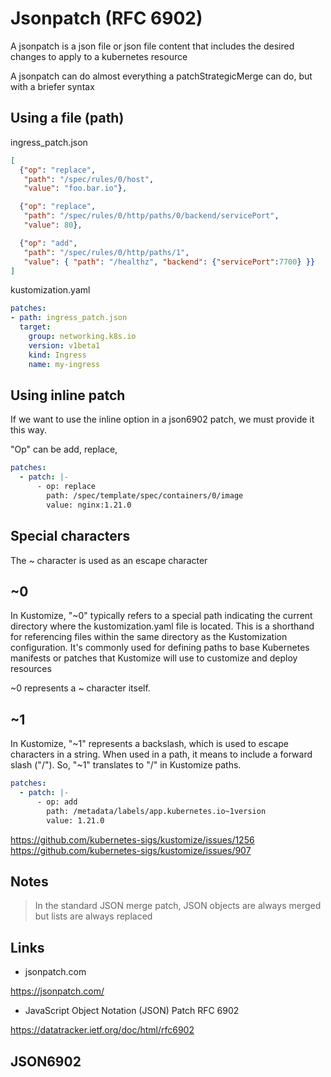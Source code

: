 # Jsonpatch (RFC 6902)

A jsonpatch is a json file or json file content that includes the desired changes to apply to a kubernetes resource

A jsonpatch can do almost everything a patchStrategicMerge can do, but with a briefer syntax

## Using a file (path)

ingress_patch.json

```json
[
  {"op": "replace",
   "path": "/spec/rules/0/host",
   "value": "foo.bar.io"},

  {"op": "replace",
   "path": "/spec/rules/0/http/paths/0/backend/servicePort",
   "value": 80},

  {"op": "add",
   "path": "/spec/rules/0/http/paths/1",
   "value": { "path": "/healthz", "backend": {"servicePort":7700} }}
]
```

kustomization.yaml

```yaml
patches:
- path: ingress_patch.json
  target:
    group: networking.k8s.io
    version: v1beta1
    kind: Ingress
    name: my-ingress
```

## Using inline patch

If we want to use the inline option in a json6902 patch, we must provide it this way.

"Op" can be add, replace,

```yaml
patches:
  - patch: |-
      - op: replace
        path: /spec/template/spec/containers/0/image
        value: nginx:1.21.0      
```

## Special characters

The ~ character is used as an escape character

## ~0

In Kustomize, "~0" typically refers to a special path indicating the current directory where the kustomization.yaml file is located. This is a shorthand for referencing files within the same directory as the Kustomization configuration. It's commonly used for defining paths to base Kubernetes manifests or patches that Kustomize will use to customize and deploy resources

~0 represents a ~ character itself.

## ~1

In Kustomize, "~1" represents a backslash, which is used to escape characters in a string. When used in a path, it means to include a forward slash ("/"). So, "~1" translates to "/" in Kustomize paths.

```yaml
patches:
  - patch: |-
      - op: add
        path: /metadata/labels/app.kubernetes.io~1version
        value: 1.21.0    
```

<https://github.com/kubernetes-sigs/kustomize/issues/1256>
<https://github.com/kubernetes-sigs/kustomize/issues/907>

## Notes

> In the standard JSON merge patch, JSON objects are always merged but lists are always replaced

## Links

- jsonpatch.com

<https://jsonpatch.com/>

- JavaScript Object Notation (JSON) Patch  RFC 6902

<https://datatracker.ietf.org/doc/html/rfc6902>

## JSON6902
